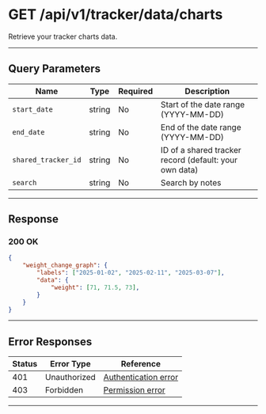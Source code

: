 # GET /api/v1/tracker/data/charts

Retrieve your tracker charts data.


---

## Query Parameters
| Name                | Type    | Required | Description                                                      |
|---------------------|---------|----------|------------------------------------------------------------------|
| `start_date`        | string  | No       | Start of the date range (YYYY-MM-DD)                             |
| `end_date`          | string  | No       | End of the date range (YYYY-MM-DD)                               |
| `shared_tracker_id`| string | No         | ID of a shared tracker record (default: your own data)           |
| `search`            | string  | No       | Search by notes                                                  |

---

## Response

### 200 OK
```json
{
    "weight_change_graph": {
        "labels": ["2025-01-02", "2025-02-11", "2025-03-07"],
        "data": {
            "weight": [71, 71.5, 73],
        }
    }
}
```

---

## Error Responses
| Status | Error Type         | Reference                                                      |
|--------|--------------------|----------------------------------------------------------------|
| 401    | Unauthorized       | [Authentication error](../../_globals/authentication-errors.md) |
| 403    | Forbidden          | [Permission error](../../_globals/permission-errors.md)         |

---
